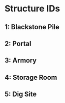 # Structure IDs

##  1: Blackstone Pile
##  2: Portal
##  3: Armory
##  4: Storage Room
##  5: Dig Site 

